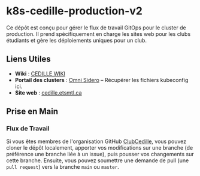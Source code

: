 ﻿# k8s-cedille-production-v2

Ce dépôt est conçu pour gérer le flux de travail GitOps pour le cluster de production. Il prend spécifiquement en charge les sites web pour les clubs étudiants et gère les déploiements uniques pour un club.

## Liens Utiles

- **Wiki** : [CEDILLE WIKI](https://wiki.cedille.club)
- **Portail des clusters** : [Omni Sidero](https://cedille.omni.siderolabs.io/omni/) – Récupérer les fichiers kubeconfig ici.
- **Site web** : [cedille.etsmtl.ca](https://cedille.club)

## Prise en Main

### Flux de Travail

Si vous êtes membres de l'organisation GitHub [ClubCedille](https://github.com/ClubCedille), vous pouvez cloner le dépôt localement, apporter vos modifications sur une branche (de préférence une branche liée à un issue), puis pousser vos changements sur cette branche. Ensuite, vous pouvez soumettre une demande de pull (une `pull request`) vers la branche `main` ou `master`.

